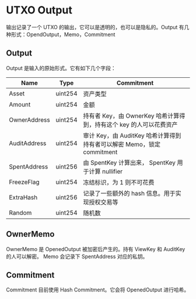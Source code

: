 # UTXO Output

输出记录了一个 UTXO 的输出，它可以是透明的，也可以是隐私的。Output 有几种形式：OpendOutput，Memo，Commitment

## Output

Output 是输入的原始形式。它有如下几个字段：

| Name         | Type    | Commitment                                                              |
| ------------ | ------- | ----------------------------------------------------------------------- |
| Asset        | uint254 | 资产类型                                                                |
| Amount       | uint254 | 金额                                                                    |
| OwnerAddress | uint254 | 持有者 Key，由 OwnerKey 哈希计算得到，持有这个 key 的人可以花费资产     |
| AuditAddress | uint254 | 审计 Key，由 AuditKey 哈希计算得到 持有者可以解密 Memo，锁定 commitment |
| SpentAddress | uint256 | 由 SpentKey 计算出来， SpentKey 用于计算 nullifier                      |
| FreezeFlag   | uint254 | 冻结标识，为 1 则不可花费                                               |
| ExtraHash    | uint256 | 记录了一些额外的 hash 信息。用于实现授权交易等                          |
| Random       | uint254 | 随机数                                                                  |

## OwnerMemo

OwnerMemo 是 OpenedOutput 被加密后产生的。持有 ViewKey 和 AuditKey 的人可以解密。 Memo 会记录下 SpentAddress 对应的私钥。

## Commitment

Commitment 目前使用 Hash Commitment。它会将 OpenedOutput 进行哈希。
